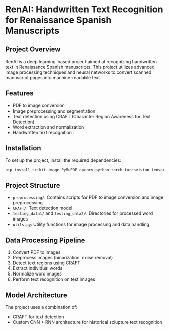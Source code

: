 # RenAI: Handwritten Text Recognition for Renaissance Spanish Manuscripts

## Project Overview

RenAI is a deep learning-based project aimed at recognizing handwritten text in Renaissance Spanish manuscripts. This project utilizes advanced image processing techniques and neural networks to convert scanned manuscript pages into machine-readable text.

## Features

- PDF to image conversion
- Image preprocessing and segmentation
- Text detection using CRAFT (Character Region Awareness for Text Detection)
- Word extraction and normalization
- Handwritten text recognition

## Installation

To set up the project, install the required dependencies:

```bash
pip install scikit-image PyMuPDF opencv-python torch torchvision tensorflow
```


## Project Structure

- `preprocessing/`: Contains scripts for PDF to image conversion and image preprocessing
- `CRAFT/`: Text detection model
- `testing_data1/` and `testing_data2/`: Directories for processed word images
- `utils.py`: Utility functions for image processing and data handling

## Data Processing Pipeline

1. Convert PDF to images
2. Preprocess images (binarization, noise removal)
3. Detect text regions using CRAFT
4. Extract individual words
5. Normalize word images
6. Perform text recognition on test images

## Model Architecture

The project uses a combination of:

- CRAFT for text detection
- Custom CNN + RNN architecture for historical sclupture text recognition


